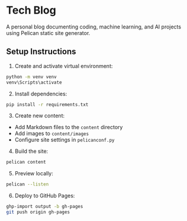 # Tech Blog

A personal blog documenting coding, machine learning, and AI projects using Pelican static site generator.

## Setup Instructions

1. Create and activate virtual environment:
```bash
python -m venv venv
venv\Scripts\activate
```

2. Install dependencies:
```bash
pip install -r requirements.txt
```

3. Create new content:
- Add Markdown files to the `content` directory
- Add images to `content/images`
- Configure site settings in `pelicanconf.py`

4. Build the site:
```bash
pelican content
```

5. Preview locally:
```bash
pelican --listen
```

6. Deploy to GitHub Pages:
```bash
ghp-import output -b gh-pages
git push origin gh-pages
```
